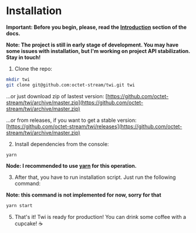 # Installation

**Important: Before you begin, please, read the [Introduction](./introduction.md) section of the docs.**

**Note: The project is still in early stage of development. You may have some issues with installation, but I'm working on project API stabilization. Stay in touch!**

1. Clone the repo:

  ```sh
  mkdir twi
  git clone git@github.com:octet-stream/twi.git twi
  ```

  ...or just download zip of lastest version: [https://github.com/octet-stream/twi/archive/master.zip](https://github.com/octet-stream/twi/archive/master.zip)
  
  ...or from releases, if you want to get a stable version: [https://github.com/octet-stream/twi/releases](https://github.com/octet-stream/twi/archive/master.zip)

2. Install dependencies from the console:

  ```
  yarn
  ```

  **Node: I recommended to use [yarn](https://yarnpkg.com/lang/en/) for this operation.**

3. After that, you have to run installation script. Just run the following command:

  **Note: this command is not implemented for now, sorry for that**

  ```sh
  yarn start
  ```

5. That's it! Twi is ready for production! You can drink some coffee with a cupcake! ☕️

